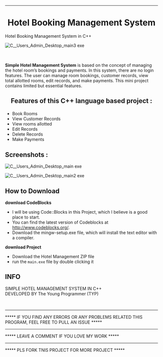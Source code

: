 <hr>
<h1 align="center">
Hotel Booking Management System
</h1>

Hotel Booking Management System in C++ 



![C__Users_Admin_Desktop_main3 exe](https://user-images.githubusercontent.com/79866006/178736172-c6bd256a-61f7-4480-abc9-449384177760.png)

   
   

<p>
<br><br>
<b>Simple Hotel Management System</b> is based on the concept of managing the hotel room’s bookings and payments. In this system, there are no login features. The user can manage room bookings, customer records, view total allotted rooms, edit records, and make payments. This mini project contains limited but essential features.

</p>

<h2 align="center">

Features of this C++ language based project :
</h2>

<p>

- Book Rooms
- View Customer Records
- View rooms allotted
- Edit Records
- Delete Records
- Make Payments

</p>

<h2>Screenshots :</h2>




![C__Users_Admin_Desktop_main exe](https://user-images.githubusercontent.com/79866006/178735392-b2ebb426-4c1a-4454-a60b-ce57a5728873.png)






![C__Users_Admin_Desktop_main2 exe](https://user-images.githubusercontent.com/79866006/178735893-58009dca-7ff1-4c7d-a579-fe1ae27188df.png)













<h2>How to Download </h2>
<p><b>download CodeBlocks</b></p>

- I will be using Code::Blocks in this Project, which I believe is a good place to start.
- You can find the latest version of Codeblocks at http://www.codeblocks.org/.
- Download the mingw-setup.exe file, which will install the text editor with a compiler.

<p><b>download Project</b></p>

- Download the Hotel Management ZIP file
- run the `main.exe` file by double clicking it



<h2>
INFO
</h2>
<footer>
SIMPLE HOTEL MANAGEMENT SYSTEM IN C++

<br>
DEVELOPED BY The Young Programmer (TYP)

<br><hr>
***** IF YOU FIND ANY ERRORS OR ANY PROBLEMS RELATED THIS PROGRAM, FEEL FREE TO PULL AN ISSUE *****  

<hr>
***** LEAVE A COMMENT IF YOU LOVE MY WORK *****

<hr>
***** PLS FORK TNIS PROJECT FOR MORE PROJECT  *****

</footer>






